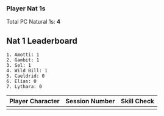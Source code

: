 ### Player Nat 1s

Total PC Natural 1s:  **4**

## Nat 1 Leaderboard

	1. Amotti: 1
	2. Gambit: 1
	3. Sel: 1
	4. Wild Bill: 1
	5. Caeldrid: 0
	6. Elias: 0
	7. Lythara: 0

| Player Character | Session Number | Skill Check |
| ---------------- | -------------- | ----------- |
|                  |                |             | 